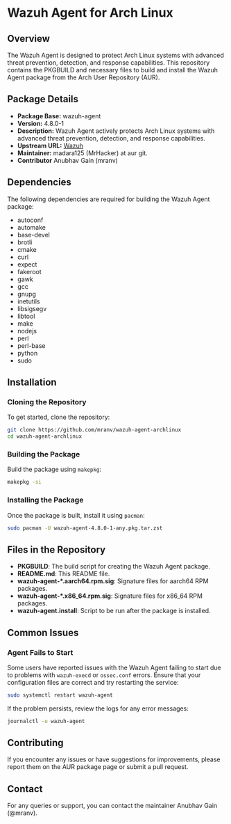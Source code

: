 # Wazuh Agent for Arch Linux

## Overview

The Wazuh Agent is designed to protect Arch Linux systems with advanced threat prevention, detection, and response capabilities. This repository contains the PKGBUILD and necessary files to build and install the Wazuh Agent package from the Arch User Repository (AUR).

## Package Details

- **Package Base:** wazuh-agent
- **Version:** 4.8.0-1
- **Description:** Wazuh Agent actively protects Arch Linux systems with advanced threat prevention, detection, and response capabilities.
- **Upstream URL:** [Wazuh](https://wazuh.com/)
- **Maintainer:** madara125 (MrHacker) at aur git.
- **Contributor** Anubhav Gain (mranv)

## Dependencies

The following dependencies are required for building the Wazuh Agent package:

- autoconf
- automake
- base-devel
- brotli
- cmake
- curl
- expect
- fakeroot
- gawk
- gcc
- gnupg
- inetutils
- libsigsegv
- libtool
- make
- nodejs
- perl
- perl-base
- python
- sudo

## Installation

### Cloning the Repository

To get started, clone the repository:

```bash
git clone https://github.com/mranv/wazuh-agent-archlinux
cd wazuh-agent-archlinux
```

### Building the Package

Build the package using `makepkg`:

```bash
makepkg -si
```

### Installing the Package

Once the package is built, install it using `pacman`:

```bash
sudo pacman -U wazuh-agent-4.8.0-1-any.pkg.tar.zst
```

## Files in the Repository

- **PKGBUILD**: The build script for creating the Wazuh Agent package.
- **README.md**: This README file.
- **wazuh-agent-\*.aarch64.rpm.sig**: Signature files for aarch64 RPM packages.
- **wazuh-agent-\*.x86_64.rpm.sig**: Signature files for x86_64 RPM packages.
- **wazuh-agent.install**: Script to be run after the package is installed.

## Common Issues

### Agent Fails to Start

Some users have reported issues with the Wazuh Agent failing to start due to problems with `wazuh-execd` or `ossec.conf` errors. Ensure that your configuration files are correct and try restarting the service:

```bash
sudo systemctl restart wazuh-agent
```

If the problem persists, review the logs for any error messages:

```bash
journalctl -u wazuh-agent
```

## Contributing

If you encounter any issues or have suggestions for improvements, please report them on the AUR package page or submit a pull request.

## Contact

For any queries or support, you can contact the maintainer Anubhav Gain (@mranv).
